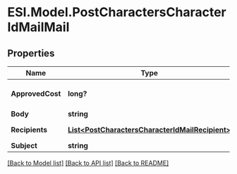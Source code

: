 # ESI.Model.PostCharactersCharacterIdMailMail
## Properties

Name | Type | Description | Notes
------------ | ------------- | ------------- | -------------
**ApprovedCost** | **long?** | approved_cost integer | [optional] [default to 0]
**Body** | **string** | body string | 
**Recipients** | [**List&lt;PostCharactersCharacterIdMailRecipient&gt;**](PostCharactersCharacterIdMailRecipient.md) | recipients array | 
**Subject** | **string** | subject string | 

[[Back to Model list]](../README.md#documentation-for-models) [[Back to API list]](../README.md#documentation-for-api-endpoints) [[Back to README]](../README.md)

